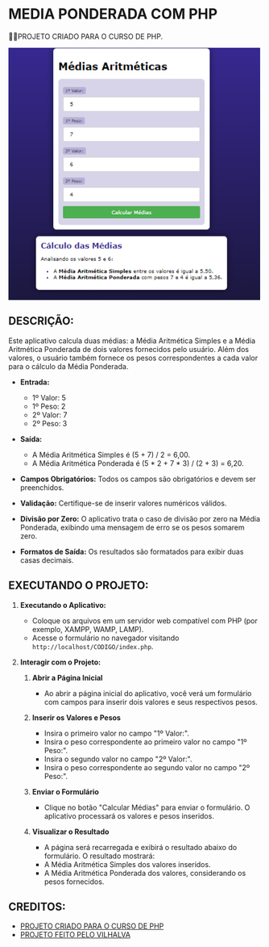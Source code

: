 # MEDIA PONDERADA COM PHP
👨‍🏫PROJETO CRIADO PARA O CURSO DE PHP.

<img src="FOTO.png" align="center" width="500"> <br>

## DESCRIÇÃO:
Este aplicativo calcula duas médias: a Média Aritmética Simples e a Média Aritmética Ponderada de dois valores fornecidos pelo usuário. Além dos valores, o usuário também fornece os pesos correspondentes a cada valor para o cálculo da Média Ponderada.

- **Entrada:**
  - 1º Valor: 5
  - 1º Peso: 2
  - 2º Valor: 7
  - 2º Peso: 3

- **Saída:**
  - A Média Aritmética Simples é (5 + 7) / 2 = 6,00.
  - A Média Aritmética Ponderada é (5 * 2 + 7 * 3) / (2 + 3) = 6,20.

- **Campos Obrigatórios:** Todos os campos são obrigatórios e devem ser preenchidos.
- **Validação:** Certifique-se de inserir valores numéricos válidos.
- **Divisão por Zero:** O aplicativo trata o caso de divisão por zero na Média Ponderada, exibindo uma mensagem de erro se os pesos somarem zero.
- **Formatos de Saída:** Os resultados são formatados para exibir duas casas decimais.

## EXECUTANDO O PROJETO:
1. **Executando o Aplicativo:**
   - Coloque os arquivos em um servidor web compatível com PHP (por exemplo, XAMPP, WAMP, LAMP).
   - Acesse o formulário no navegador visitando `http://localhost/CODIGO/index.php`.

2. **Interagir com o Projeto:**
   1. **Abrir a Página Inicial**
      - Ao abrir a página inicial do aplicativo, você verá um formulário com campos para inserir dois valores e seus respectivos pesos.

   2. **Inserir os Valores e Pesos**
      - Insira o primeiro valor no campo "1º Valor:".
      - Insira o peso correspondente ao primeiro valor no campo "1º Peso:".
      - Insira o segundo valor no campo "2º Valor:".
      - Insira o peso correspondente ao segundo valor no campo "2º Peso:".

   3. **Enviar o Formulário**
      - Clique no botão "Calcular Médias" para enviar o formulário. O aplicativo processará os valores e pesos inseridos.

   4. **Visualizar o Resultado**
      - A página será recarregada e exibirá o resultado abaixo do formulário. O resultado mostrará:
      - A Média Aritmética Simples dos valores inseridos.
      - A Média Aritmética Ponderada dos valores, considerando os pesos fornecidos.

## CREDITOS:
- [PROJETO CRIADO PARA O CURSO DE PHP](https://github.com/VILHALVA/CURSO-DE-PHP)
- [PROJETO FEITO PELO VILHALVA](https://github.com/VILHALVA)





